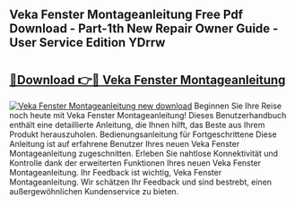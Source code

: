 ## Veka Fenster Montageanleitung Free Pdf Download - Part-1th New Repair Owner Guide - User Service Edition YDrrw

# <h2><a href="http://df8lepe.blite.top/?on=Veka+Fenster+Montageanleitung">🔗Download 👉🔴 Veka Fenster Montageanleitung</a></h2>

[![Veka Fenster Montageanleitung new download](https://i.imgur.com/lujVjoI.png)](http://df8lepe.blite.top/?on=Veka+Fenster+Montageanleitung)
Beginnen Sie Ihre Reise noch heute mit Veka Fenster Montageanleitung! Dieses Benutzerhandbuch enthält eine detaillierte Anleitung, die Ihnen hilft, das Beste aus Ihrem Produkt herauszuholen. Bedienungsanleitung für Fortgeschrittene Diese Anleitung ist auf erfahrene Benutzer Ihres neuen Veka Fenster Montageanleitung zugeschnitten. Erleben Sie nahtlose Konnektivität und Kontrolle dank der erweiterten Funktionen Ihres neuen Veka Fenster Montageanleitung. Ihr Feedback ist wichtig, Veka Fenster Montageanleitung. Wir schätzen Ihr Feedback und sind bestrebt, einen außergewöhnlichen Kundenservice zu bieten.
